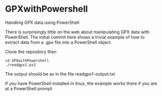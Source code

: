 # GPXwithPowershell
Handling GPX data using PowerShell

There is surprisingly little on the web about manipulating GPX data with PowerShell. The initial commit here shows a trivial example of how to extract data from a .gpx file into a PowerShell object.

Clone the repository then
```
cd GPXwithPowershell
./readgpx1.ps1
```

The output should be as in the file readgpx1-output.txt

If you have PowerShell installed in linux, the example works there if you are at a PowerShell prompt.
